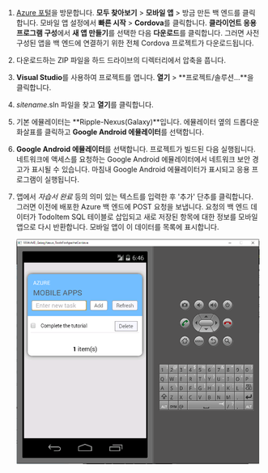 
1. [Azure 포털]을 방문합니다. **모두 찾아보기** > **모바일 앱** > 방금 만든 백 엔드를 클릭합니다. 모바일 앱 설정에서 **빠른 시작** > **Cordova**를 클릭합니다. **클라이언트 응용 프로그램 구성**에서 **새 앱 만들기**를 선택한 다음 **다운로드**를 클릭합니다. 그러면 사전 구성된 앱을 백 엔드에 연결하기 위한 전체 Cordova 프로젝트가 다운로드됩니다.

2. 다운로드하는 ZIP 파일을 하드 드라이브의 디렉터리에서 압축을 풉니다.

3. **Visual Studio**를 사용하여 프로젝트를 엽니다. **열기** > **프로젝트/솔루션…**을 클릭합니다.

4. _sitename_.sln 파일을 찾고 **열기**를 클릭합니다.

5. 기본 에뮬레이터는 **Ripple-Nexus(Galaxy)**입니다. 에뮬레이터 옆의 드롭다운 화살표를 클릭하고 **Google Android 에뮬레이터**를 선택합니다.

6. **Google Android 에뮬레이터**를 선택합니다. 프로젝트가 빌드된 다음 실행됩니다. 네트워크에 액세스를 요청하는 Google Android 에뮬레이터에서 네트워크 보안 경고가 표시될 수 있습니다. 마침내 Google Android 에뮬레이터가 표시되고 응용 프로그램이 실행됩니다.

7. 앱에서 _자습서 완료_ 등의 의미 있는 텍스트를 입력한 후 '추가' 단추를 클릭합니다. 그러면 이전에 배포한 Azure 백 엔드에 POST 요청을 보냅니다. 요청의 백 엔드 데이터가 TodoItem SQL 테이블로 삽입되고 새로 저장된 항목에 대한 정보를 모바일 앱으로 다시 반환합니다. 모바일 앱이 이 데이터를 목록에 표시합니다.

    ![](./media/app-service-mobile-cordova-quickstart/quickstart-startup.png)

[Azure 포털]: https://portal.azure.com/

<!---HONumber=AcomDC_0211_2016-->